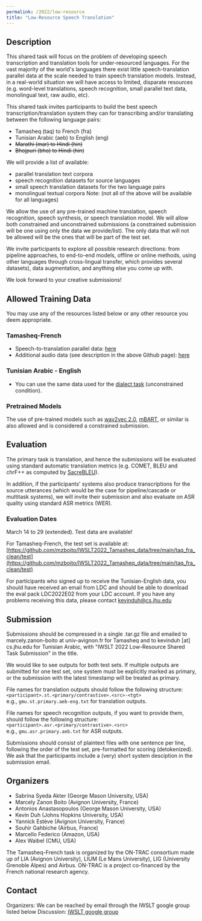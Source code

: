```yaml
---
permalink: /2022/low-resource
title: "Low-Resource Speech Translation"
---
```


## Description

This shared task will focus on the problem of developing speech transcription and translation tools for under-resourced languages.
For the vast majority of the world's languages there exist little speech-translation parallel data at the scale needed to train speech translation models. Instead, in a real-world situation we will have access to limited, disparate resources (e.g. word-level translations, speech recognition, small parallel text data, monolingual text, raw audio, etc).

This shared task invites participants to build the best speech transcription/translation system they can for transcribing and/or translating between the following language pairs:

- Tamasheq (taq) to French (fra)
- Tunisian Arabic (aeb) to English (eng)
- <del>Marathi (mar) to Hindi (hin)</del>
- <del>Bhojpuri (bho) to Hindi (hin)</del>


We will provide a list of available:
- parallel translation text corpora
- speech recognition datasets for source languages
- small speech translation datasets for the two language pairs
- monolingual textual corpora 
Note: (not all of the above will be available for all languages)

We allow the use of any pre-trained machine translation, speech recognition, speech synthesis, or speech translation model. We will allow both constrained and unconstrained submissions (a constrained submission will be one using only the data we provide/list). The only data that will not be allowed will be the ones that will be part of the test set.

We invite participants to explore all possible research directions: from pipeline approaches, to end-to-end models, offline or online methods, using other languages through cross-lingual transfer, which provides several datasets), data augmentation, and anything else you come up with.

We look forward to your creative submissions!  

## Allowed Training Data

You may use any of the resources listed below or any other resource you deem appropriate.

### Tamasheq-French
 * Speech-to-translation parallel data: [here](https://github.com/mzboito/IWSLT2022_Tamasheq_data)
 * Additional audio data (see description in the above Github page): [here](https://demo-lia.univ-avignon.fr/studios-tamani-kalangou/)

### Tunisian Arabic - English
* You can use the same data used for the [dialect task](https://iwslt.org/2022/dialect) (unconstrained condition).


### Pretrained Models
The use of pre-trained models such as [wav2vec 2.0](https://arxiv.org/abs/2006.11477), [mBART](https://arxiv.org/abs/2001.08210), or similar is also allowed and is considered a constrained submission.

## Evaluation

The primary task is translation, and hence the submissions will be evaluated using standard automatic translation metrics (e.g. COMET, BLEU and chrF++ as computed by [SacreBLEU](https://github.com/mjpost/sacrebleu)). 

In addition, if the participants' systems also produce transcriptions for the source utterances (which would be the case for pipeline/cascade or multitask systems), we will invite their submission and also evaluate on ASR quality using standard ASR metrics (WER).

### Evaluation Dates

March 14 to 29 (extended). Test data are available!

For Tamasheq-French, the test set is available at: [https://github.com/mzboito/IWSLT2022_Tamasheq_data/tree/main/taq_fra_clean/test](https://github.com/mzboito/IWSLT2022_Tamasheq_data/tree/main/taq_fra_clean/test)

For participants who signed up to receive the Tunisian-English data, you should have received an email from LDC and should be able to download the eval pack LDC2022E02 from your LDC account. If you have any problems receiving this data, please contact kevinduh@cs.jhu.edu

## Submission

Submissions should be compressed in a single .tar.gz file and emailed to marcely.zanon-boito at univ-avignon.fr for Tamasheq and to kevinduh [at] cs.jhu.edu for Tunisian Arabic, with "IWSLT 2022 Low-Resource Shared Task Submission" in the title.

We would like to see outputs for both test sets. If multiple outputs are submitted for one test set, one system must be explicitly marked as primary, or the submission with the latest timestamp will be treated as primary. 

File names for translation outputs should follow the following structure:  <br>
```<participant>.st.<primary/contrastive>.<src>-<tgt>``` <br>
e.g.,
```gmu.st.primary.aeb-eng.txt``` for translation outputs.

File names for speech recognition outputs, if you want to provide them, should follow the following structure:  <br>
```<participant>.asr.<primary/contrastive>.<src>``` <br>
e.g.,
```gmu.asr.primary.aeb.txt``` for ASR outputs.

Submissions should consist of plaintext files with one sentence per line, following the order of the test set, pre-formatted for scoring (detokenized). We ask that the participants include a (very) short system desciption in the submission email.


## Organizers

<!-- list of names and affiliations -->
- Sabrina Syeda Akter (George Mason University, USA)
- Marcely Zanon Boito (Avignon University, France)
- Antonios Anastasopoulos (George Mason University, USA)
- Kevin Duh (Johns Hopkins University, USA)
- Yannick Estève (Avignon University, France)
- Souhir Gahbiche (Airbus, France)
- Marcello Federico (Amazon, USA)
- Alex Waibel (CMU, USA)

The Tamasheq-French task is organized by the ON-TRAC consortium made up of LIA (Avignon University), LIUM (Le Mans University), LIG (University Grenoble Alpes) and Airbus. ON-TRAC is a project co-financed by the French national research agency.

## Contact

Organizers: We can be reached by email through the IWSLT google group listed below
Discussion: [IWSLT google group](https://groups.google.com/g/iwslt-evaluation-campaign)  

